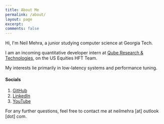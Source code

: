 ```yaml
---
title: About Me
permalink: /about/
layout: page
excerpt: 
comments: false
---
```


Hi, I'm Neil Mehra, a junior studying computer science at Georgia Tech. 

I am an incoming quantitative developer intern at [Qube Research & Technologies](https://www.qube-rt.com/), 
on the US Equities HFT Team.

My interests lie primarily in low-latency systems and performance tuning. 

#### Socials

1. [GitHub](https://github.com/neilmehra/)
2. [LinkedIn](https://www.linkedin.com/in/nemehra/)
3. [YouTube](https://www.youtube.com/@neilmehra_)

For any further questions, feel free to contact me at neilmehra [at] outlook [dot] com.
